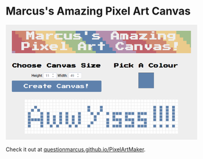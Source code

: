 # Marcus's Amazing Pixel Art Canvas

![screenshot](screens/screenshot.png)

Check it out at [questionmarcus.github.io/PixelArtMaker](questionmarcus.github.io/PixelArtMaker).
